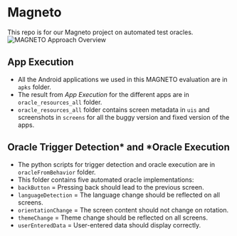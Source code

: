 # Magneto

This repo is for our Magneto project on automated test oracles.
![MAGNETO Approach Overview](https://github.com/SageSELab/Magneto/blob/main/MAGNETO-overview.png)

## App Execution
* All the Android applications we used in this MAGNETO evaluation are in `apks` folder.
* The result from *App Execution* for the different apps are in `oracle_resources_all` folder.
* `oracle_resources_all` folder contains screen metadata in `uis` and screenshots in `screens` for all the buggy version and fixed version of the apps.

## Oracle Trigger Detection* and *Oracle Execution
* The python scripts for trigger detection and oracle execution are in `oracleFromBehavior` folder.
* This folder contains five automated oracle implementations:
* `backButton` = Pressing back should lead to the previous screen.
* `languageDetection` = The language change should be reflected on all screens.
* `orientationChange` = The screen content should not change on rotation.
* `themeChange` = Theme change should be reflected on all screens.
* `userEnteredData` = User-entered data should display correctly.
